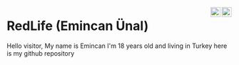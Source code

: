 <a href="https://twitter.com/emincanunl" target="_blank" rel="nofollow"><img align="right" alt="RedLife's Twitter" width="22px" src="https://cdn.jsdelivr.net/npm/simple-icons@v3/icons/twitter.svg" /></a><a href="https://www.instagram.com/emincanunl" target="_blank" rel="nofollow"><img align="right" alt="RedLife's Insta" width="22px" src="https://cdn.jsdelivr.net/npm/simple-icons@v3/icons/instagram.svg" /></a>





# RedLife (Emincan Ünal)

Hello visitor, My name is Emincan I'm 18 years old and living in Turkey here is my github repository
